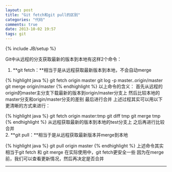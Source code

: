 ```yaml
---
layout: post
title: "Git fetch和git pull的区别"
categories: "代码"
comments: true
date: 2013-10-02 19:57
tags: git
---
```

{% include JB/setup %}

Git中从远程的分支获取最新的版本到本地有这样2个命令：  
1. **git fetch：**相当于是从远程获取最新版本到本地，不会自动merge

{% highlight java %}
git fetch origin master
git log -p master..origin/master
git merge origin/master
{% endhighlight %}
以上命令的含义：
首先从远程的origin的master主分支下载最新的版本到origin/master分支上
然后比较本地的master分支和origin/master分支的差别
最后进行合并
上述过程其实可以用以下更清晰的方式来进行：  

{% highlight java %}
git fetch origin master:tmp
git diff tmp
git merge tmp
{% endhighlight %}
从远程获取最新的版本到本地的test分支上
之后再进行比较合并  
2. **git pull：**相当于是从远程获取最新版本并merge到本地

{% highlight java %}
git pull origin master
{% endhighlight %}
上述命令其实相当于git fetch 和 git merge
在实际使用中，git fetch更安全一些
因为在merge前，我们可以查看更新情况，然后再决定是否合并 

---
